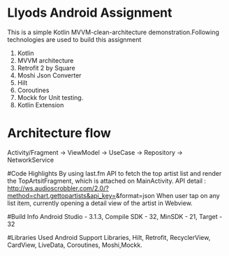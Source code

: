# Llyods Android Assignment

This is a simple Kotlin MVVM-clean-architecture demonstration.Following technologies are used to
build this assignment

1. Kotlin
2. MVVM architecture
3. Retrofit 2 by Square
4. Moshi Json Converter
5. Hilt
6. Coroutines
7. Mockk for Unit testing.
8. Kotlin Extension


# Architecture flow
Activity/Fragment -> ViewModel -> UseCase -> Repository -> NetworkService


#Code Highlights
By using last.fm API to fetch the top artist list and render the TopArtsitFragment, which is
attached on MainActivity.
API detail : http://ws.audioscrobbler.com/2.0/?method=chart.gettopartists&api_key=<API-Key>&format=json
When user tap on any list item, currently opening a detail view of the artist in Webview.


#Build Info
Android Studio - 3.1.3, Compile SDK - 32, MinSDK - 21, Target - 32

#Libraries Used
Android Support Libraries, Hilt, Retrofit, RecyclerView, CardView, LiveData, Coroutines, Moshi,Mockk.